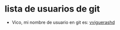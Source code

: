 # lista de usuarios de git

- Vico, mi nombre de usuario en git es: [vviguerashd](https://github.com/vviguerashd)
